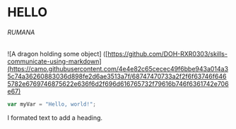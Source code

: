 # HELLO
###### RUMANA
![A dragon holding some object] ([https://github.com/DOH-RXR0303/skills-communicate-using-markdown](https://camo.githubusercontent.com/4e4e82c65cecec49f6bbe943a014a35c74a36260883036d898fe2d6ae3513a7f/68747470733a2f2f6f63746f6465782e6769746875622e636f6d2f696d616765732f79616b746f6361742e706e67)

``` javascript
var myVar = "Hello, world!";
```






I formated text to add a heading. 
